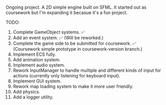 Ongoing project. A 2D simple engine built on SFML. It started out as coursework but I'm expanding it becasue it's a fun project. 

TODO:
1. Complete GameObject systems. :white_check_mark:
2. Add an event system. :white_check_mark: (Will be reworked.)
3. Complete the game side to be submitted for coursework. :white_check_mark: (Coursework simple prototype in coursework-version branch.)
4. Implement ECS fully.
5. Add animation system.
6. Implement audio system.
7. Rework InputManager to handle multiple and different kinds of input for actions (currently only listening for keyboard input).
6. Implement GUI system.
8. Rework map loading system to make it more user friendly.
9. Add physics.
7. Add a logger utility.

